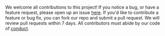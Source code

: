 We welcome all contributions to this project! If you notice a bug, or have a feature request, please open up an issue [here](https://github.com/UBC-MDS/DSCI_532_L02_group206_ms1/issues). If you'd like to contribute a feature or bug fix, you can fork our repo and submit a pull request. We will review pull requests within 7 days. All contributors must abide by our code of [conduct](https://github.com/UBC-MDS/DSCI_532_L02_group206_ms1).
